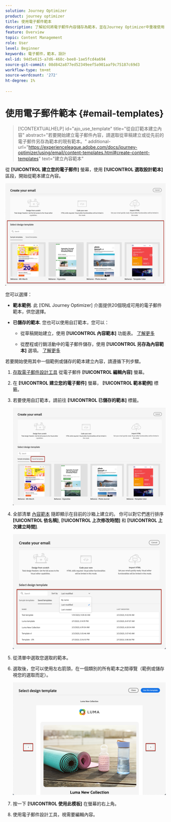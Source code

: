 ```yaml
---
solution: Journey Optimizer
product: journey optimizer
title: 使用電子郵件範本
description: 了解如何將電子郵件內容儲存為範本，並在Journey Optimizer中重複使用
feature: Overview
topic: Content Management
role: User
level: Beginner
keywords: 電子郵件，範本，設計
exl-id: 94d5e615-a7d6-468c-bee8-1ae5fcd4a694
source-git-commit: 08d842a877ed52349eef5a901aaf9c75187c69d3
workflow-type: tm+mt
source-wordcount: '272'
ht-degree: 1%

---
```


# 使用電子郵件範本 {#email-templates}

>[!CONTEXTUALHELP]
>id="ajo_use_template"
>title="從自訂範本建立內容"
>abstract="若要開始建立電子郵件內容，請選取從草稿建立或從先前的電子郵件另存為範本的現有範本。"
>additional-url="https://experienceleague.adobe.com/docs/journey-optimizer/using/email/content-templates.html#create-content-templates" text="建立內容範本"

從 **[!UICONTROL 建立您的電子郵件]** 螢幕，使用 **[!UICONTROL 選取設計範本]** 區段，開始從範本建立內容。

![](assets/email_designer-templates.png)

您可以選擇：

* **範本範例**. 此 [!DNL Journey Optimizer] 介面提供20個現成可用的電子郵件範本，供您選擇。

* **已儲存的範本**. 您也可以使用自訂範本，您可以：

   * 從草稿開始建立，使用 **[!UICONTROL 內容範本]** 功能表。 [了解更多](content-templates.md#create-template-from-scratch)

   * 從歷程或行銷活動中的電子郵件儲存，使用 **[!UICONTROL 另存為內容範本]** 選項。 [了解更多](content-templates.md#save-as-template)

若要開始使用其中一個範例或儲存的範本建立內容，請遵循下列步驟。

1. [存取電子郵件設計工具](get-started-email-design.md) 從電子郵件 **[!UICONTROL 編輯內容]** 螢幕。

1. 在 **[!UICONTROL 建立您的電子郵件]** 螢幕， **[!UICONTROL 範本範例]** 標籤。

1. 若要使用自訂範本，請前往 **[!UICONTROL 已儲存的範本]** 標籤。

   ![](assets/email_designer-saved-templates-tab.png)

1. 全部清單 [內容範本](content-templates.md#create-content-templates) 隨即顯示在目前的沙箱上建立的。 你可以對它們進行排序 **[!UICONTROL 依名稱]**, **[!UICONTROL 上次修改時間]** 和 **[!UICONTROL 上次建立時間]**.

   ![](assets/email_designer-saved-templates-filter.png)

1. 從清單中選取您選取的範本。

1. 選取後，您可以使用左右箭頭，在一個類別的所有範本之間導覽（範例或儲存視您的選取而定）。

   ![](assets/email_designer-saved-templates-navigate.png)

1. 按一下 **[!UICONTROL 使用此模板]** 在螢幕的右上角。

1. 使用電子郵件設計工具，視需要編輯內容。
